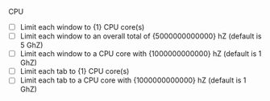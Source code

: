 CPU

- [ ] Limit each window to {1} CPU core(s)
- [ ] Limit each window to an overall total of {5000000000000} hZ (default is 5 GhZ)
- [ ] Limit each window to a CPU core with {1000000000000} hZ (default is 1 GhZ)
- [ ] Limit each tab to {1} CPU core(s)
- [ ] Limit each tab to a CPU core with {1000000000000} hZ (default is 1 GhZ)
